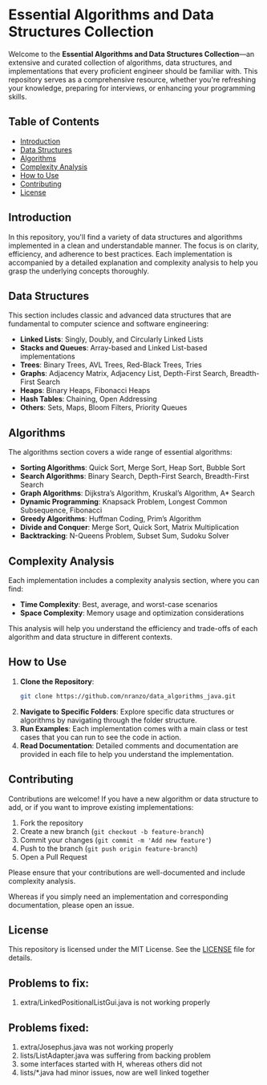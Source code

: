 # Essential Algorithms and Data Structures Collection

Welcome to the **Essential Algorithms and Data Structures Collection**—an extensive and curated collection of algorithms, data structures, and implementations that every proficient engineer should be familiar with. This repository serves as a comprehensive resource, whether you're refreshing your knowledge, preparing for interviews, or enhancing your programming skills.

## Table of Contents

- [Introduction](#introduction)
- [Data Structures](#data-structures)
- [Algorithms](#algorithms)
- [Complexity Analysis](#complexity-analysis)
- [How to Use](#how-to-use)
- [Contributing](#contributing)
- [License](#license)

## Introduction

In this repository, you'll find a variety of data structures and algorithms implemented in a clean and understandable manner. The focus is on clarity, efficiency, and adherence to best practices. Each implementation is accompanied by a detailed explanation and complexity analysis to help you grasp the underlying concepts thoroughly.

## Data Structures

This section includes classic and advanced data structures that are fundamental to computer science and software engineering:

- **Linked Lists**: Singly, Doubly, and Circularly Linked Lists
- **Stacks and Queues**: Array-based and Linked List-based implementations
- **Trees**: Binary Trees, AVL Trees, Red-Black Trees, Tries
- **Graphs**: Adjacency Matrix, Adjacency List, Depth-First Search, Breadth-First Search
- **Heaps**: Binary Heaps, Fibonacci Heaps
- **Hash Tables**: Chaining, Open Addressing
- **Others**: Sets, Maps, Bloom Filters, Priority Queues

## Algorithms

The algorithms section covers a wide range of essential algorithms:

- **Sorting Algorithms**: Quick Sort, Merge Sort, Heap Sort, Bubble Sort
- **Search Algorithms**: Binary Search, Depth-First Search, Breadth-First Search
- **Graph Algorithms**: Dijkstra’s Algorithm, Kruskal’s Algorithm, A* Search
- **Dynamic Programming**: Knapsack Problem, Longest Common Subsequence, Fibonacci
- **Greedy Algorithms**: Huffman Coding, Prim’s Algorithm
- **Divide and Conquer**: Merge Sort, Quick Sort, Matrix Multiplication
- **Backtracking**: N-Queens Problem, Subset Sum, Sudoku Solver

## Complexity Analysis

Each implementation includes a complexity analysis section, where you can find:

- **Time Complexity**: Best, average, and worst-case scenarios
- **Space Complexity**: Memory usage and optimization considerations

This analysis will help you understand the efficiency and trade-offs of each algorithm and data structure in different contexts.

## How to Use

1. **Clone the Repository**: 
    ```bash
    git clone https://github.com/nranzo/data_algorithms_java.git
    ```
2. **Navigate to Specific Folders**: Explore specific data structures or algorithms by navigating through the folder structure.
3. **Run Examples**: Each implementation comes with a main class or test cases that you can run to see the code in action.
4. **Read Documentation**: Detailed comments and documentation are provided in each file to help you understand the implementation.

## Contributing

Contributions are welcome! If you have a new algorithm or data structure to add, or if you want to improve existing implementations:

1. Fork the repository
2. Create a new branch (`git checkout -b feature-branch`)
3. Commit your changes (`git commit -m 'Add new feature'`)
4. Push to the branch (`git push origin feature-branch`)
5. Open a Pull Request

Please ensure that your contributions are well-documented and include complexity analysis.

Whereas if you simply need an implementation and corresponding documentation, please open an issue.

## License

This repository is licensed under the MIT License. See the [LICENSE](LICENSE) file for details.

## Problems to fix:
1. extra/LinkedPositionalListGui.java is not working properly

## Problems fixed:
1. extra/Josephus.java was not working properly
2. lists/ListAdapter.java was suffering from backing problem
3. some interfaces started with H, whereas others did not
4. lists/*.java had minor issues, now are well linked together